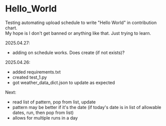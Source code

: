 # Hello_World
Testing automating upload schedule to write "Hello World" in contribution chart.  
My hope is I don't get banned or anything like that. Just trying to learn.

2025.04.27:
 - adding on schedule works. Does create (if not exists)?

2025.04.26:
 - added requirements.txt
 - created test_1.py
 - got weather_data_dict.json to update as expected

Next:
 - read list of pattern, pop from list, update
 - pattern may be better if it's the date (if today's date is in list of allowable dates, run, then pop from list)
 - allows for multiple runs in a day
